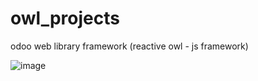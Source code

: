 # owl_projects
odoo web library framework (reactive owl - js framework)

![image](https://github.com/user-attachments/assets/c7550aa2-749c-4b5f-adcb-0e8d4415eaba)
